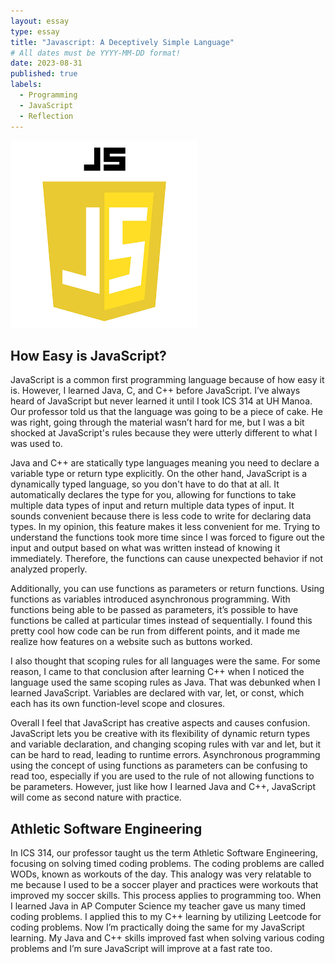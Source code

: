 ```yaml
---
layout: essay
type: essay
title: "Javascript: A Deceptively Simple Language"
# All dates must be YYYY-MM-DD format!
date: 2023-08-31
published: true
labels:
  - Programming
  - JavaScript
  - Reflection
---
```

<img width="300px" class="rounded float-start pe-4" src="../img/javascript/javascript-logo.png">

## How Easy is JavaScript?

JavaScript is a common first programming language because of how easy it is. However, I learned Java, C, and C++ before JavaScript. I’ve always heard of JavaScript but never learned it until I took ICS 314 at UH Manoa. Our professor told us that the language was going to be a piece of cake. He was right, going through the material wasn’t hard for me, but I was a bit shocked at JavaScript's rules because they were utterly different to what I was used to.

Java and C++ are statically type languages meaning you need to declare a variable type or return type explicitly. On the other hand, JavaScript is a dynamically typed language, so you don't have to do that at all. It automatically declares the type for you, allowing for functions to take multiple data types of input and return multiple data types of input. It sounds convenient because there is less code to write for declaring data types. In my opinion, this feature makes it less convenient for me. Trying to understand the functions took more time since I was forced to figure out the input and output based on what was written instead of knowing it immediately. Therefore, the functions can cause unexpected behavior if not analyzed properly.

Additionally, you can use functions as parameters or return functions. Using functions as variables introduced asynchronous programming. With functions being able to be passed as parameters, it’s possible to have functions be called at particular times instead of sequentially. I found this pretty cool how code can be run from different points, and it made me realize how features on a website such as buttons worked.

I also thought that scoping rules for all languages were the same. For some reason, I came to that conclusion after learning C++ when I noticed the language used the same scoping rules as Java. That was debunked when I learned JavaScript. Variables are declared with var, let, or const, which each has its own function-level scope and closures.

Overall I feel that JavaScript has creative aspects and causes confusion. JavaScript lets you be creative with its flexibility of dynamic return types and variable declaration, and changing scoping rules with var and let, but it can be hard to read, leading to runtime errors. Asynchronous programming using the concept of using functions as parameters can be confusing to read too, especially if you are used to the rule of not allowing functions to be parameters. However, just like how I learned Java and C++, JavaScript will come as second nature with practice.

## Athletic Software Engineering

In ICS 314, our professor taught us the term Athletic Software Engineering, focusing on solving timed coding problems. The coding problems are called WODs, known as workouts of the day. This analogy was very relatable to me because I used to be a soccer player and practices were workouts that improved my soccer skills. This process applies to programming too. When I learned Java in AP Computer Science my teacher gave us many timed coding problems. I applied this to my C++ learning by utilizing Leetcode for coding problems. Now I’m practically doing the same for my JavaScript learning. My Java and C++ skills improved fast when solving various coding problems and I’m sure JavaScript will improve at a fast rate too.
